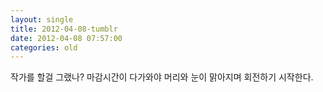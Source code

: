 ```yaml
---
layout: single
title: 2012-04-08-tumblr
date: 2012-04-08 07:57:00
categories: old
---
```

작가를 할걸 그랬나? 마감시간이 다가와야 머리와 눈이 맑아지며 회전하기 시작한다.

